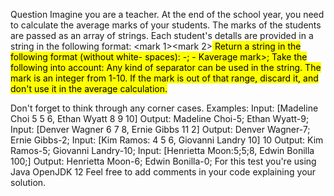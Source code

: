 Question
Imagine you are a teacher. At the end of the school year, you need to calculate the average marks of your students.
 The marks of the students are passed as an array of strings. Each student's detalls are provided in a string in the following format:
 <student><mark 1><mark 2><mark N>
 Return a string in the following format (without white- spaces):
 <student A>-<average mark>; <student B>- Kaverage mark>;
 Take the following into account:
 Any kind of separator can be used in the string. The mark is an integer from 1-10. If the mark is out of that range, discard it, and don't use it in the average calculation.

 Don't forget to think through any corner cases.
 Examples:
 Input: [Madeline Choi 5 5 6, Ethan Wyatt 8 9 10] Output: Madeline Choi-5; Ethan Wyatt-9;
 Input: [Denver Wagner 6 7 8, Ernie Gibbs 11 2] Output: Denver Wagner-7; Ernie Gibbs-2;
 Input: [Kim Ramos: 4 5 6, Giovanni Landry 10]
 10
 Output: Kim Ramos-5; Giovanni Landry-10;
 Input: [Henrietta Moon:5;5;8, Edwin Bonilla 100;]
 Output: Henrietta Moon-6; Edwin Bonilla-0;
 For this test you're using Java OpenJDK 12
 Feel free to add comments in your code explaining your solution.
